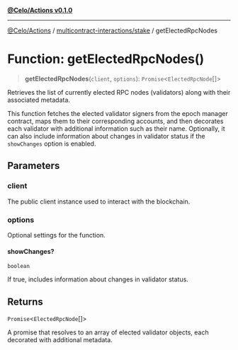 [**@Celo/Actions v0.1.0**](../../../README.md)

***

[@Celo/Actions](../../../modules.md) / [multicontract-interactions/stake](../README.md) / getElectedRpcNodes

# Function: getElectedRpcNodes()

> **getElectedRpcNodes**(`client`, `options`): `Promise`\<`ElectedRpcNode`[]\>

Retrieves the list of currently elected RPC nodes (validators) along with their associated metadata.

This function fetches the elected validator signers from the epoch manager contract,
maps them to their corresponding accounts, and then decorates each validator with additional
information such as their name. Optionally, it can also include information about changes
in validator status if the `showChanges` option is enabled.

## Parameters

### client

The public client instance used to interact with the blockchain.

### options

Optional settings for the function.

#### showChanges?

`boolean`

If true, includes information about changes in validator status.

## Returns

`Promise`\<`ElectedRpcNode`[]\>

A promise that resolves to an array of elected validator objects, each decorated with additional metadata.
